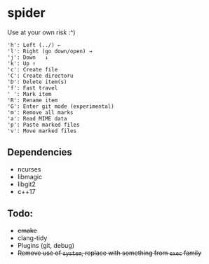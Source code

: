 # spider

Use at your own risk :^)

```
'h': Left (../) ←
'l': Right (go down/open) →
'j': Down	↓
'k': Up ↑
'c': Create file
'C': Create directoru
'D': Delete item(s)
'f': Fast travel
' ': Mark item
'R': Rename item
'G': Enter git mode (experimental)
'm': Remove all marks
'a': Read MIME data
'p': Paste marked files
'v': Move marked files
```

## Dependencies

* ncurses
* libmagic
* libgit2
* c++17

## Todo:

* ~~cmake~~
* clang-tidy
* Plugins (git, debug)
* ~~Remove use of `system`, replace with something from `exec` family~~
